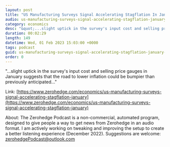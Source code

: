 ```yaml
---
layout: post
title: "US Manufacturing Surveys Signal Accelerating Stagflation In January"
audio: us-manufacturing-surveys-signal-accelerating-stagflation-january-0
category: economics
desc: "&quot;...slight uptick in the survey's input cost and selling price gauges in January suggests that the road to lower inflation could be bumpier than previously anticipated...&quot;"
duration: 00:02:29
length: 149
datetime: Wed, 01 Feb 2023 15:03:00 +0000
tags: podcast
guid: us-manufacturing-surveys-signal-accelerating-stagflation-january-0
order: 0
---
```

&quot;...slight uptick in the survey's input cost and selling price gauges in January suggests that the road to lower inflation could be bumpier than previously anticipated...&quot;

Link: [https://www.zerohedge.com/economics/us-manufacturing-surveys-signal-accelerating-stagflation-january](https://www.zerohedge.com/economics/us-manufacturing-surveys-signal-accelerating-stagflation-january)

About: The Zerohedge Podcast is a non-commercial, automated program, designed to give people a way to get news from Zerohedge in an audio format.  I am actively working on tweaking and improving the setup to create a better listening experience (December 2022).  Suggestions are welcome: [zerohedgePodcast@outlook.com](mailto:zerohedgePodcast@outlook.com)